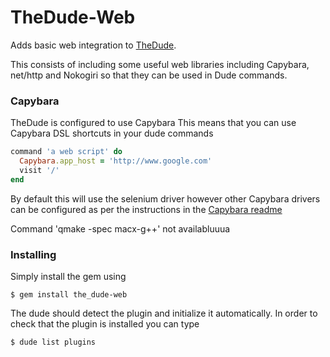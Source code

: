 # TheDude-Web

Adds basic web integration to [TheDude](https://github.com/adamphillips/the_dude).

This consists of including some useful web libraries including Capybara,
net/http and Nokogiri so that they can be used in Dude commands.

### Capybara

TheDude is configured to use Capybara
This means that you can use Capybara DSL shortcuts in your dude commands

```ruby
command 'a web script' do
  Capybara.app_host = 'http://www.google.com'
  visit '/'
end
```

By default this will use the selenium driver however other Capybara drivers
can be configured as per the instructions in the [Capybara
readme](https://github.com/jnicklas/capybara)

Command 'qmake -spec macx-g++' not availabluuua

### Installing

Simply install the gem using

```shell
$ gem install the_dude-web
```

The dude should detect the plugin and initialize it automatically. In order to
check that the plugin is installed you can type

```shell
$ dude list plugins
```
